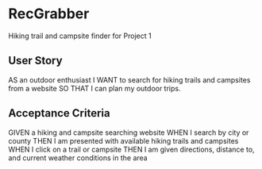 # RecGrabber

Hiking trail and campsite finder for Project 1

## User Story

AS an outdoor enthusiast
I WANT to search for hiking trails and campsites from a website
SO THAT I can plan my outdoor trips.

## Acceptance Criteria

GIVEN a hiking and campsite searching website
WHEN I search by city or county
THEN I am presented with available hiking trails and campsites
WHEN I click on a trail or campsite
THEN I am given directions, distance to, and current weather conditions in the area
